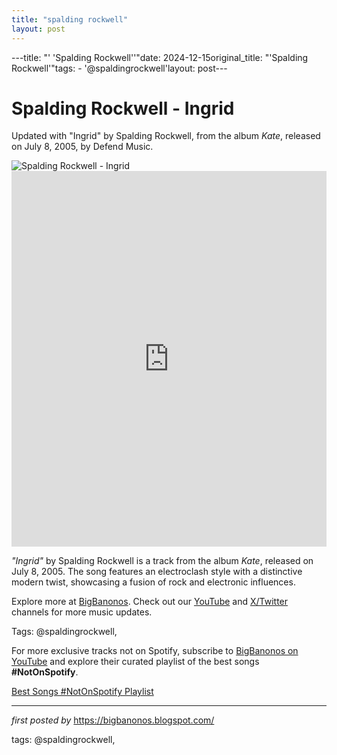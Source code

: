 ```yaml
---
title: "spalding rockwell"
layout: post
---
```

---title: "' 'Spalding Rockwell''"date: 2024-12-15original_title: "'Spalding Rockwell'"tags:  - '@spaldingrockwell'layout: post---<!-- Title of the Post --><h1 >Spalding Rockwell - Ingrid</h1> <!-- Introductory Text --><p >Updated with "Ingrid" by Spalding Rockwell, from the album *Kate*, released on July 8, 2005, by Defend Music.</p> <!-- Featured Image --><div > <img src="https://static.wixstatic.com/media/b73459_5946f02606ce4d7d81b687ad09794fd1~mv2.jpg/v1/fill/w_280,h_210,fp_0.50_0.50,q_90,enc_auto/b73459_5946f02606ce4d7d81b687ad09794fd1~mv2.webp" alt="Spalding Rockwell - Ingrid" /></div> <!-- YouTube Video Embed --><div > <iframe width="100%" height="601" src="https://www.youtube.com/embed/ytWMiVY6Ivk" title="Ingrid" frameborder="0" allow="accelerometer; autoplay; clipboard-write; encrypted-media; gyroscope; picture-in-picture; web-share" referrerpolicy="strict-origin-when-cross-origin" allowfullscreen></iframe></div> <!-- Song Information --><div > <p><em>"Ingrid"</em> by Spalding Rockwell is a track from the album *Kate*, released on July 8, 2005. The song features an electroclash style with a distinctive modern twist, showcasing a fusion of rock and electronic influences.</p></div> <!-- Footer Links --><div > <p>Explore more at <a href="https://bigbanonos.blogspot.com/" target="_blank">BigBanonos</a>. Check out our <a href="https://www.youtube.com/@BigBanonos" target="_blank">YouTube</a> and <a href="https://x.com/bigbanonos" target="_blank">X/Twitter</a> channels for more music updates.</p></div> <!-- Tags --><p >Tags: @spaldingrockwell,</p><!--Subscribe and Playlist Links--><div>    <p>For more exclusive tracks not on Spotify, subscribe to <a href="https://www.youtube.com/@BigBanonos" target="_blank">BigBanonos on YouTube</a> and explore their curated playlist of the best songs <strong>#NotOnSpotify</strong>.</p>    <p><a href="https://www.youtube.com/playlist?list=PLtuNtuTatqI0kFahUCbtbfenC_ET5O_tr" target="_blank">Best Songs #NotOnSpotify Playlist<br /></a></p></div><hr /><p><em>first posted by</em> <a href="https://bigbanonos.blogspot.com/" rel="noopener" target="_new">https://bigbanonos.blogspot.com/</a></p><p>tags: @spaldingrockwell,</p>